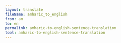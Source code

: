 ```yaml
---
layout: translate
fileName: amharic_to_english
from: am
to: en
permalink: amharic-to-english-sentence-translation
tool: amharic-to-english-sentence-translation
---
```

